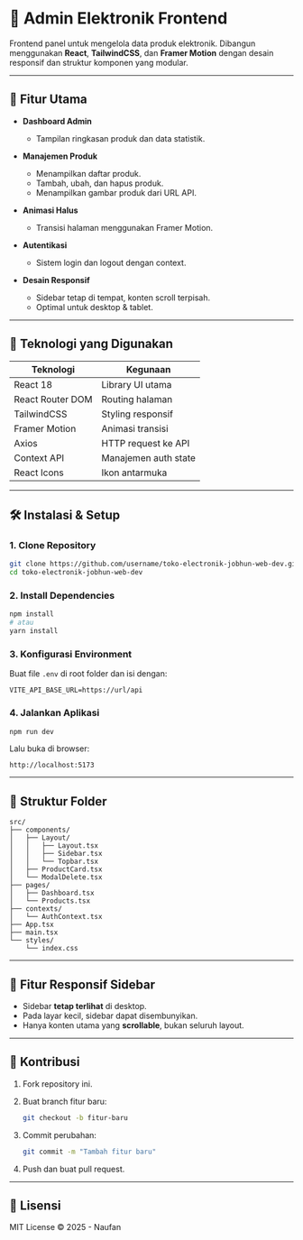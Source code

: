 # 🛒 Admin Elektronik Frontend

Frontend panel untuk mengelola data produk elektronik. Dibangun menggunakan **React**, **TailwindCSS**, dan **Framer Motion** dengan desain responsif dan struktur komponen yang modular.

---

## 🚀 Fitur Utama

- **Dashboard Admin**

  - Tampilan ringkasan produk dan data statistik.

- **Manajemen Produk**

  - Menampilkan daftar produk.
  - Tambah, ubah, dan hapus produk.
  - Menampilkan gambar produk dari URL API.

- **Animasi Halus**

  - Transisi halaman menggunakan Framer Motion.

- **Autentikasi**

  - Sistem login dan logout dengan context.

- **Desain Responsif**

  - Sidebar tetap di tempat, konten scroll terpisah.
  - Optimal untuk desktop & tablet.

---

## 🧩 Teknologi yang Digunakan

| Teknologi        | Kegunaan             |
| ---------------- | -------------------- |
| React 18         | Library UI utama     |
| React Router DOM | Routing halaman      |
| TailwindCSS      | Styling responsif    |
| Framer Motion    | Animasi transisi     |
| Axios            | HTTP request ke API  |
| Context API      | Manajemen auth state |
| React Icons      | Ikon antarmuka       |

---

## 🛠️ Instalasi & Setup

### 1. Clone Repository

```bash
git clone https://github.com/username/toko-electronik-jobhun-web-dev.git
cd toko-electronik-jobhun-web-dev
```

### 2. Install Dependencies

```bash
npm install
# atau
yarn install
```

### 3. Konfigurasi Environment

Buat file `.env` di root folder dan isi dengan:

```
VITE_API_BASE_URL=https://url/api
```

### 4. Jalankan Aplikasi

```bash
npm run dev
```

Lalu buka di browser:

```
http://localhost:5173
```

---

## 📁 Struktur Folder

```
src/
├── components/
│   ├── Layout/
│   │   ├── Layout.tsx
│   │   ├── Sidebar.tsx
│   │   └── Topbar.tsx
│   ├── ProductCard.tsx
│   └── ModalDelete.tsx
├── pages/
│   ├── Dashboard.tsx
│   └── Products.tsx
├── contexts/
│   └── AuthContext.tsx
├── App.tsx
├── main.tsx
└── styles/
    └── index.css
```

---

## 🧹 Fitur Responsif Sidebar

- Sidebar **tetap terlihat** di desktop.
- Pada layar kecil, sidebar dapat disembunyikan.
- Hanya konten utama yang **scrollable**, bukan seluruh layout.

---

## 🧩 Kontribusi

1. Fork repository ini.
2. Buat branch fitur baru:

   ```bash
   git checkout -b fitur-baru
   ```

3. Commit perubahan:

   ```bash
   git commit -m "Tambah fitur baru"
   ```

4. Push dan buat pull request.

---

## 📄 Lisensi

MIT License © 2025 - Naufan
